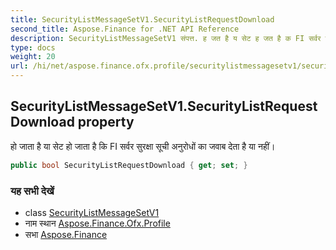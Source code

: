 ```yaml
---
title: SecurityListMessageSetV1.SecurityListRequestDownload
second_title: Aspose.Finance for .NET API Reference
description: SecurityListMessageSetV1 संपत्त. ह जत है य सेट ह जत है क FI सर्वर सुरक्ष सूच अनुरधं क जवब देत है य नहं
type: docs
weight: 20
url: /hi/net/aspose.finance.ofx.profile/securitylistmessagesetv1/securitylistrequestdownload/
---
```

## SecurityListMessageSetV1.SecurityListRequestDownload property

हो जाता है या सेट हो जाता है कि FI सर्वर सुरक्षा सूची अनुरोधों का जवाब देता है या नहीं।

```csharp
public bool SecurityListRequestDownload { get; set; }
```

### यह सभी देखें

* class [SecurityListMessageSetV1](../)
* नाम स्थान [Aspose.Finance.Ofx.Profile](../../securitylistmessagesetv1/)
* सभा [Aspose.Finance](../../../)


